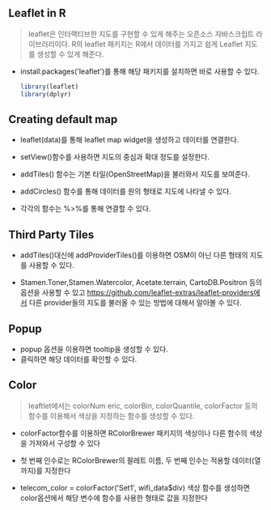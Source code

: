 ## Leaflet in R 

>  leaflet은 인터랙티브한 지도를 구현할 수 있게 해주는 오픈소스 
> 자바스크립트 라이브러리이다.
> R의 leaflet 패키지는 R에서 데이터를 가지고 쉽게 Leaflet 지도를 생성할 수 있게 해준다.

- install.packages('leaflet')를 통해 해당 패키지를 설치하면 바로 사용할 수 있다.

  ```R
  library(leaflet)
  library(dplyr)
  ```



## Creating default map 

- leaflet(data)를 통해 leaflet map widget을 생성하고 데이터를 연결한다.

- setView()함수를 사용하면 지도의 중심과 확대 정도를 설정한다.

- addTiles() 함수는 기본 타일(OpenStreetMap)을 불러와서 지도를 보여준다.

- addCircles() 함수를 통해 데이터를 원의 형태로 지도에 나타낼 수 있다.

- 각각의 함수는 %>%를 통해 연결할 수 있다.





##  Third Party Tiles 

- addTiles()대신에 addProviderTiles()를 이용하면 OSM이 아닌 다른 형태의 지도를 사용할 수 있다.

- Stamen.Toner,Stamen.Watercolor, Acetate.terrain, CartoDB.Positron 등의 옵션을 사용할 수 있고 https://github.com/leaflet-extras/leaflet-providers에서 다른 provider들의 지도를 불러올 수 있는 방법에 대해서 알아볼 수 있다.

## Popup

- popup 옵션을 이용하면 tooltip을 생성할 수 있다.
- 클릭하면 해당 데이터를 확인할 수 있다.



## Color 

> leaftlet에서는 colorNum eric, colorBin, colorQuantile, colorFactor 등의 함수를 이용해서 색상을 지정하는 함수를 생성할 수 있다.

- colorFactor함수를 이용하면 RColorBrewer 패키지의 색상이나 다른 함수의 색상을 가져와서 구성할 수 있다

- 첫 번째 인수로는 RColorBrewer의 팔레트 이름, 두 번째 인수는 적용할 데이터(열까지)를 지정한다

- telecom_color = colorFactor('Set1', wifi_data$div)
  색상 함수를 생성하면 color옵션에서 해당 변수에 함수를 사용한 형태로 값을 지정한다